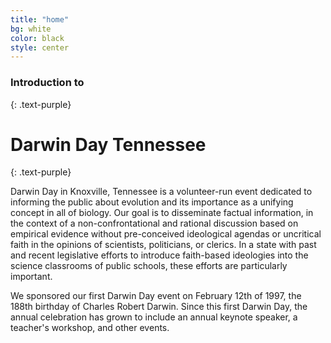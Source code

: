 ```yaml
---
title: "home"
bg: white
color: black
style: center
---
```


### Introduction to
{: .text-purple}

<span class="fa-stack subtlecircle" style="font-size:100px; background:rgba(255,166,0,0.1)">
  <i class="fa fa-circle fa-stack-2x text-white"></i>
  <i class="fa fa-bug fa-stack-1x text-orange"></i>
</span>

# Darwin Day Tennessee
{: .text-purple}

Darwin Day in Knoxville, Tennessee is a volunteer-run event dedicated to informing the public about evolution and its importance as a unifying concept in all of biology. Our goal is to disseminate factual information, in the context of a non-confrontational and rational discussion based on empirical evidence without pre-conceived ideological agendas or uncritical faith in the opinions of scientists, politicians, or clerics. In a state with past and recent legislative efforts to introduce faith-based ideologies into the science classrooms of public schools, these efforts are particularly important.

We sponsored our first Darwin Day event on February 12th of 1997, the 188th birthday of Charles Robert Darwin. Since this first Darwin Day, the annual celebration has grown to include an annual keynote speaker, a teacher's workshop, and other events.
